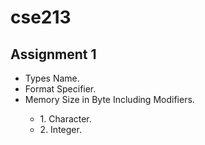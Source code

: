 # cse213

## Assignment 1
<ul>
<li>Types Name.</li>
<li>Format Specifier.</li>
<li>Memory Size in Byte Including Modifiers.</li>
<ul>
  <li> 1. Character. </li>
  <li> 2. Integer.</li>
</ul>
</ul>

